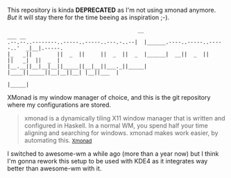 This repository is kinda **DEPRECATED** as I'm not using xmonad anymore. *But*
it will stay there for the time beeing as inspiration ;-).

                                              __                             ___ __        
    .--.--..--------..-----..-----..---.-..--|  |______.----..-----..-----..'  _|__|.-----.
    |_   _||        ||  _  ||     ||  _  ||  _  |______|  __||  _  ||     ||   _|  ||  _  |
    |__.__||__|__|__||_____||__|__||___._||_____|      |____||_____||__|__||__| |__||___  |
                                                                                    |_____|

XMonad is my window manager of choice, and this is the git repository where my
configurations are stored.

> xmonad is a dynamically tiling X11 window manager that is written and configured 
> in Haskell. In a normal WM, you spend half your time aligning and searching for 
> windows. xmonad makes work easier, by automating this. 
> <small>[Xmonad](http://xmonad.org)</small>

I switched to awesome-wm a while ago (more than a year now) but I think I'm gonna rework this
setup to be used with KDE4 as it integrates way better than awesome-wm with it.


